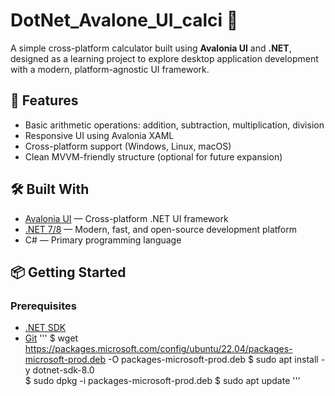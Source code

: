 # DotNet_Avalone_UI_calci 🧮

A simple cross-platform calculator built using **Avalonia UI** and **.NET**, designed as a learning project to explore desktop application development with a modern, platform-agnostic UI framework.

## 🚀 Features

- Basic arithmetic operations: addition, subtraction, multiplication, division
- Responsive UI using Avalonia XAML
- Cross-platform support (Windows, Linux, macOS)
- Clean MVVM-friendly structure (optional for future expansion)

## 🛠️ Built With

- [Avalonia UI](https://avaloniaui.net/) — Cross-platform .NET UI framework
- [.NET 7/8](https://dotnet.microsoft.com/) — Modern, fast, and open-source development platform
- C# — Primary programming language

## 📦 Getting Started

### Prerequisites

- [.NET SDK](https://dotnet.microsoft.com/download)
- [Git](https://git-scm.com/)
'''
$ wget https://packages.microsoft.com/config/ubuntu/22.04/packages-microsoft-prod.deb -O packages-microsoft-prod.deb
$ sudo apt install -y dotnet-sdk-8.0  
$ sudo dpkg -i packages-microsoft-prod.deb
$ sudo apt update
'''

